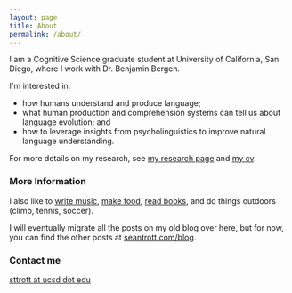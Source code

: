 ```yaml
---
layout: page
title: About
permalink: /about/
---
```


I am a Cognitive Science graduate student at University of California, San Diego, where I work with Dr. Benjamin Bergen. 

I'm interested in:

* how humans understand and produce language;
* what human production and comprehension systems can tell us about language evolution; and 
* how to leverage insights from psycholinguistics to improve natural language understanding.

For more details on my research, see [my research page](https://seantrott.github.io/research/) and [my cv](https://seantrott.github.io/cv/).

### More Information

I also like to [write music](https://soundcloud.com/seantrott), [make food](https://seanmakesfood.wordpress.com/), [read books](https://www.goodreads.com/review/list/9359693), and do things outdoors (climb, tennis, soccer).

I will eventually migrate all the posts on my old blog over here, but for now, you can find the other posts at [seantrott.com/blog](https://seantrott.com/blog/).

### Contact me

[sttrott at ucsd dot edu](mailto:sttrott@ucsd.com)